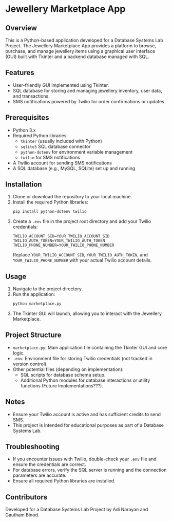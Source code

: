 # Jewellery Marketplace App

## Overview
This is a Python-based application developed for a Database Systems Lab Project. The Jewellery Marketplace App provides a platform to browse, purchase, and manage jewellery items using a graphical user interface (GUI) built with Tkinter and a backend database managed with SQL.

## Features
- User-friendly GUI implemented using Tkinter.
- SQL database for storing and managing jewellery inventory, user data, and transactions.
- SMS notifications powered by Twilio for order confirmations or updates.

## Prerequisites
- Python 3.x
- Required Python libraries:
  - `tkinter` (usually included with Python)
  - `sqlite3` SQL database connector
  - `python-dotenv` for environment variable management
  - `twilio` for SMS notifications
- A Twilio account for sending SMS notifications
- A SQL database (e.g., MySQL, SQLite) set up and running

## Installation
1. Clone or download the repository to your local machine.
2. Install the required Python libraries:
   ```bash
   pip install python-dotenv twilio
   ```
3. Create a `.env` file in the project root directory and add your Twilio credentials:
   ```
   TWILIO_ACCOUNT_SID=YOUR_TWILIO_ACCOUNT_SID
   TWILIO_AUTH_TOKEN=YOUR_TWILIO_AUTH_TOKEN
   TWILIO_PHONE_NUMBER=YOUR_TWILIO_PHONE_NUMBER
   ```
   Replace `YOUR_TWILIO_ACCOUNT_SID`, `YOUR_TWILIO_AUTH_TOKEN`, and `YOUR_TWILIO_PHONE_NUMBER` with your actual Twilio account details.

## Usage
1. Navigate to the project directory.
2. Run the application:
   ```bash
   python marketplace.py
   ```
3. The Tkinter GUI will launch, allowing you to interact with the Jewellery Marketplace.

## Project Structure
- `marketplace.py`: Main application file containing the Tkinter GUI and core logic.
- `.env`: Environment file for storing Twilio credentials (not tracked in version control).
- Other potential files (depending on implementation):
  - SQL scripts for database schema setup.
  - Additional Python modules for database interactions or utility functions (Future Implementations???).

## Notes
- Ensure your Twilio account is active and has sufficient credits to send SMS.
- This project is intended for educational purposes as part of a Database Systems Lab.

## Troubleshooting
- If you encounter issues with Twilio, double-check your `.env` file and ensure the credentials are correct.
- For database errors, verify the SQL server is running and the connection parameters are accurate.
- Ensure all required Python libraries are installed.

## Contributors
Developed for a Database Systems Lab Project by Adi Narayan and Gautham Binod.